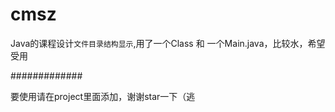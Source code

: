 # cmsz
Java的课程设计`文件目录结构显示`,用了一个Class 和 一个Main.java，比较水，希望受用

#############

要使用请在project里面添加，谢谢star一下（逃
